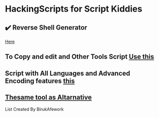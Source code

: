 # HackingScripts for Script Kiddies
## ✔️ Reverse Shell Generator
[Here](https://www.revshells.com/) 
## To Copy and edit and Other Tools Script [Use this](https://tex2e.github.io/reverse-shell-generator/index.html) 
## Script with All Languages and Advanced Encoding features [this](https://weibell.github.io/reverse-shell-generator/)
## [Thesame tool as Altarnative](https://0x1.gitlab.io/code/reverse-shell-generator/)

List Created By BirukAfework
